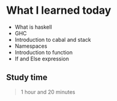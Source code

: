 # What I learned today 

- What is haskell
- GHC
- Introduction to cabal and stack
- Namespaces
- Introduction to function
- If and Else expression

## Study time

> 1 hour and 20 minutes
